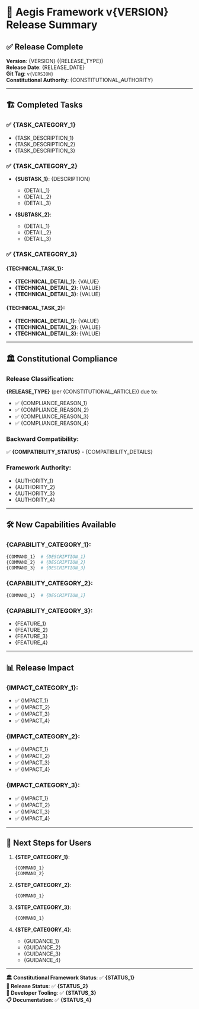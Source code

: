 <!--
@aegisFrameworkVersion: 1.3.0
@intent: Standard template for release documentation
-->

# 🚀 Aegis Framework v{VERSION} Release Summary

## ✅ **Release Complete**

**Version**: {VERSION} ({RELEASE_TYPE})  
**Release Date**: {RELEASE_DATE}  
**Git Tag**: `v{VERSION}`  
**Constitutional Authority**: {CONSTITUTIONAL_AUTHORITY}

---

## 🏗️ **Completed Tasks**

### ✅ {TASK_CATEGORY_1}
- {TASK_DESCRIPTION_1}
- {TASK_DESCRIPTION_2}
- {TASK_DESCRIPTION_3}

### ✅ {TASK_CATEGORY_2}
- **{SUBTASK_1}**: {DESCRIPTION}
  - {DETAIL_1}
  - {DETAIL_2}
  - {DETAIL_3}

- **{SUBTASK_2}**:
  - {DETAIL_1}
  - {DETAIL_2}
  - {DETAIL_3}

### ✅ {TASK_CATEGORY_3}

#### **{TECHNICAL_TASK_1}**:
- **{TECHNICAL_DETAIL_1}**: {VALUE}
- **{TECHNICAL_DETAIL_2}**: {VALUE}
- **{TECHNICAL_DETAIL_3}**: {VALUE}

#### **{TECHNICAL_TASK_2}**:
- **{TECHNICAL_DETAIL_1}**: {VALUE}
- **{TECHNICAL_DETAIL_2}**: {VALUE}
- **{TECHNICAL_DETAIL_3}**: {VALUE}

---

## 🏛️ **Constitutional Compliance**

### **Release Classification**: 
**{RELEASE_TYPE}** (per {CONSTITUTIONAL_ARTICLE}) due to:
- ✅ {COMPLIANCE_REASON_1}
- ✅ {COMPLIANCE_REASON_2}
- ✅ {COMPLIANCE_REASON_3}
- ✅ {COMPLIANCE_REASON_4}

### **Backward Compatibility**: 
✅ **{COMPATIBILITY_STATUS}** - {COMPATIBILITY_DETAILS}

### **Framework Authority**:
- {AUTHORITY_1}
- {AUTHORITY_2}
- {AUTHORITY_3}
- {AUTHORITY_4}

---

## 🛠️ **New Capabilities Available**

### **{CAPABILITY_CATEGORY_1}**:
```bash
{COMMAND_1}  # {DESCRIPTION_1}
{COMMAND_2}  # {DESCRIPTION_2}
{COMMAND_3}  # {DESCRIPTION_3}
```

### **{CAPABILITY_CATEGORY_2}**:
```bash
{COMMAND_1}  # {DESCRIPTION_1}
```

### **{CAPABILITY_CATEGORY_3}**:
- {FEATURE_1}
- {FEATURE_2}
- {FEATURE_3}
- {FEATURE_4}

---

## 📊 **Release Impact**

### **{IMPACT_CATEGORY_1}**:
- ✅ {IMPACT_1}
- ✅ {IMPACT_2}
- ✅ {IMPACT_3}
- ✅ {IMPACT_4}

### **{IMPACT_CATEGORY_2}**:
- ✅ {IMPACT_1}
- ✅ {IMPACT_2}
- ✅ {IMPACT_3}
- ✅ {IMPACT_4}

### **{IMPACT_CATEGORY_3}**:
- ✅ {IMPACT_1}
- ✅ {IMPACT_2}
- ✅ {IMPACT_3}
- ✅ {IMPACT_4}

---

## 🎯 **Next Steps for Users**

1. **{STEP_CATEGORY_1}**:
   ```bash
   {COMMAND_1}
   {COMMAND_2}
   ```

2. **{STEP_CATEGORY_2}**:
   ```bash
   {COMMAND_1}
   ```

3. **{STEP_CATEGORY_3}**:
   ```bash
   {COMMAND_1}
   ```

4. **{STEP_CATEGORY_4}**:
   - {GUIDANCE_1}
   - {GUIDANCE_2}
   - {GUIDANCE_3}
   - {GUIDANCE_4}

---

**🏛️ Constitutional Framework Status**: ✅ **{STATUS_1}**  
**🚀 Release Status**: ✅ **{STATUS_2}**  
**🔧 Developer Tooling**: ✅ **{STATUS_3}**  
**📋 Documentation**: ✅ **{STATUS_4}**
